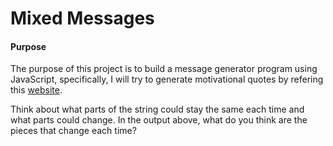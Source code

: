 # Mixed Messages 

#### Purpose 
The purpose of this project is to build a message generator program using JavaScript, specifically, I will try to generate motivational quotes by refering this [website](https://www.shopify.com/blog/motivational-quotes).

Think about what parts of the string could stay the same each time and what parts could change. In the output above, what do you think are the pieces that change each time?

